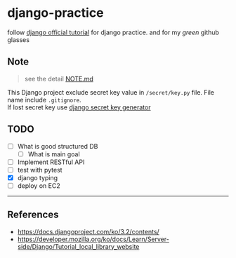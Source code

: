 # django-practice

follow [django official tutorial](https://docs.djangoproject.com/ko/3.2/intro/tutorial01/) for django practice. and for my _green_ github glasses

## Note

> see the detail [NOTE.md](./NOTE.md)

This Django project exclude secret key value in `/secret/key.py` file. File name include `.gitignore`.  
If lost secret key use [django secret key generator](https://djecrety.ir/)

## TODO

- [ ] What is good structured DB
  - [ ] What is main goal
- [ ] Implement RESTful API
- [ ] test with pytest
- [x] django typing
- [ ] deploy on EC2

---

## References

- https://docs.djangoproject.com/ko/3.2/contents/
- https://developer.mozilla.org/ko/docs/Learn/Server-side/Django/Tutorial_local_library_website